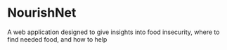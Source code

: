 # NourishNet
A web application designed to give insights into food insecurity, where to find needed food, and how to help
